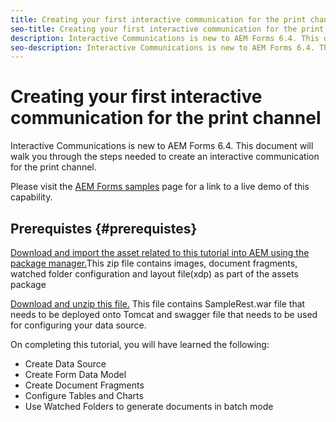 ```yaml
---
title: Creating your first interactive communication for the print channel
seo-title: Creating your first interactive communication for the print channel
description: Interactive Communications is new to AEM Forms 6.4. This document will walk you through the steps needed to create an interactive communication for the print channel.
seo-description: Interactive Communications is new to AEM Forms 6.4. This document will walk you through the steps needed to create an interactive communication for the print channel.
---
```


# Creating your first interactive communication for the print channel

Interactive Communications is new to AEM Forms 6.4. This document will walk you through the steps needed to create an interactive communication for the print channel.

Please visit the [AEM Forms samples](https://forms.enablementadobe.com/content/samples/samples.html?query=0) page for a link to a live demo of this capability.

## Prerequistes {#prerequistes}

[Download and import the asset related to this tutorial into AEM using the package manager.](assets/gettingstartedassets.zip)This zip file contains images, document fragments, watched folder configuration and layout file(xdp) as part of the assets package

[Download and unzip this file.](assets/warfileandswaggerfile) This file contains SampleRest.war file that needs to be deployed onto Tomcat and swagger file that needs to be used for configuring your data source.

On completing this tutorial, you will have learned the following:
* Create Data Source
* Create Form Data Model
* Create Document Fragments
* Configure Tables and Charts
* Use Watched Folders to generate documents in batch mode

